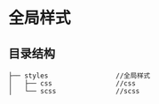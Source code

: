 # 全局样式

## 目录结构

```text
├── styles                 //全局样式
│   ├── css                //css
│   └── scss               //scss
```

